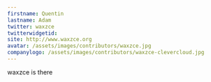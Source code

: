 ```yaml
---
firstname: Quentin
lastname: Adam
twitter: waxzce
twitterwidgetid: 
site: http://www.waxzce.org
avatar: /assets/images/contributors/waxzce.jpg
companylogo: /assets/images/contributors/waxzce-clevercloud.jpg
---
```


waxzce is there